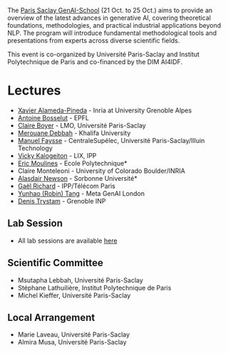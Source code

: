 The [Paris Saclay GenAI-School](https://paris-genai-school.github.io/) (21 Oct. to 25 Oct.)  aims to provide an overview of the latest advances in generative AI, covering theoretical foundations, methodologies, and practical industrial applications beyond NLP. The program will introduce fundamental methodological tools and presentations from experts across diverse scientific fields.

This event is co-organized by Université Paris-Saclay and Institut Polytechnique de Paris and co-financed by the DIM AI4IDF.

# Lectures 

* [Xavier Alameda-Pineda](https://github.com/paris-genai-school/lectures/blob/main/PDF/23OCTGenAI-for_audio-visual%20processing_XavierAlamedaPineda.pdf) - Inria at University Grenoble Alpes
* [Antoine Bosselut](https://github.com/paris-genai-school/lectures/blob/main/PDF/25OctLLM_Reasoning_from_the_Lab_to_the_Real_Worldgenai_epfl.pdf) - EPFL 
* [Claire Boyer](https://github.com/paris-genai-school/lectures/blob/main/PDF/24OCT_PIKL_GenAI_school_Claire_Boyer.pdf) - LMO, Université Paris-Saclay 
* [Merouane Debbah](https://github.com/paris-genai-school/lectures/blob/main/PDF/23OCT_GENAI-Challenges_and_Opportunities-Debbah.pdf) - Khalifa University 
* [Manuel Faysse](https://github.com/paris-genai-school/lectures/blob/main/PDF/22OctHow_to_train_a_LLM_in_2024_Manuel_Faysse.pdf) - CentraleSupélec, Université Paris-Saclay/Illuin Technology 
* [Vicky Kalogeiton](https://github.com/paris-genai-school/lectures/blob/main/PDF/25OCTStory-level_multimodal_generative_AI_Vicky_Kalogeiton.pdf) - LIX, IPP 
* [Eric Moulines](https://github.com/paris-genai-school/lectures/blob/main/PDF/21OCT_Score_based_denoising_diffusion_An_introduction_ERIC_Moulines.pdf) - Ecole Polytechnique* 
* Claire Monteleoni - University of Colorado Boulder/INRIA 
* [Alasdair Newson](https://github.com/paris-genai-school/lectures/blob/main/PDF/21OCTgen_ai_genbasic_I_Alasdair_Newson.pdf) - Sorbonne Université* 
* [Gaël Richard](https://www.telecom-paris.fr/gael-richard) - IPP/Télécom Paris 
* [Yunhao (Robin) Tang](https://github.com/paris-genai-school/lectures/blob/main/PDF/22OCT_Reinforcement_learning_from_human_feedback_tutorial_Yunhao_Tang.pdf) - Meta GenAI London 
* [Denis Trystam](https://github.com/paris-genai-school/lectures/blob/main/PDF/24Oct_IAimpactDenis_Trystram.pdf) - Grenoble INP 

## Lab Session 

* All lab sessions are available [here](https://github.com/paris-genai-school/lectures/tree/main/Lab_session) 

## Scientific Committee
   *  Msutapha Lebbah, Université Paris-Saclay
   *  Stéphane Lathuilière, Institut Polytechnique de Paris
   *  Michel Kieffer, Université Paris-Saclay

## Local Arrangement
  * Marie Laveau, Université Paris-Saclay
  * Almira Musa, Université Paris-Saclay
